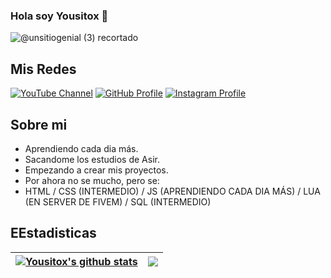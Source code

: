 ### Hola soy Yousitox 👋

![@unsitiogenial (3) recortado](https://github.com/Yousitox/yousitox/assets/108738606/59d0925a-c4c8-4241-904b-aea21dde01ec)

## Mis Redes
[![YouTube Channel](https://img.shields.io/badge/YouTube-Yousitox-red?logo=youtube&logoColor=white)](https://www.youtube.com/@Yousitoxs)
[![GitHub Profile](https://img.shields.io/badge/GitHub-Yousitox-black?logo=github&logoColor=white)](https://github.com/Yousitox)
[![Instagram Profile](https://img.shields.io/badge/Instagram-Yousitox-rosybrown?logo=instagram&logoColor=white)](https://www.instagram.com/yousitox/)

## Sobre mi
- Aprendiendo cada dia más.
- Sacandome los estudios de Asir.
- Empezando a crear mis proyectos.
- Por ahora no se mucho, pero se:
- HTML / CSS (INTERMEDIO) / JS (APRENDIENDO CADA DIA MÁS) / LUA (EN SERVER DE FIVEM) / SQL (INTERMEDIO)

## EEstadisticas

| <a href="https://github.com/anuraghazra/github-readme-stats"><img align="center" src="https://github-readme-stats.vercel.app/api?username=Yousitox&show_icons=true&include_all_commits=true&theme=buefy&hide_border=true" alt="Yousitox's github stats" /></a> | <a href="https://github.com/anuraghazra/github-readme-stats"><img align="center" src="https://github-readme-stats.vercel.app/api/top-langs/?username=Yousitox&layout=compact&theme=buefy&hide_border=true" /></a> |
| ------------- | ------------- |



